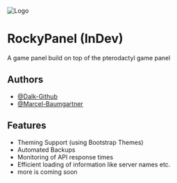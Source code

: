 ![Logo](https://repository-images.githubusercontent.com/425870741/df3f01da-976d-4628-909c-c172c0ef7758)


# RockyPanel (InDev)

A game panel build on top of the pterodactyl game panel



## Authors

- [@Dalk-Github](https://www.github.com/Dalk-Github)
- [@Marcel-Baumgartner](https://www.github.com/Marcel-Baumgartner)


## Features

- Theming Support (using Bootstrap Themes)
- Automated Backups
- Monitoring of API response times
- Efficient loading of information like server names etc.
- more is coming soon
